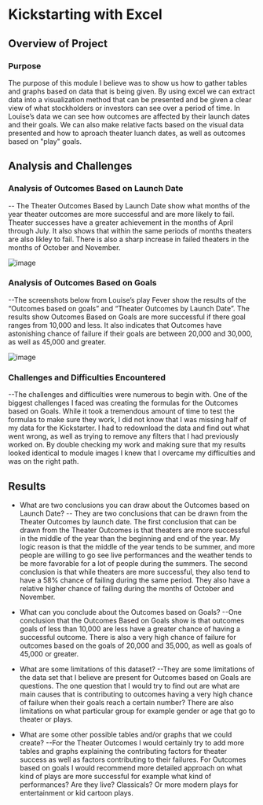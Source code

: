 # Kickstarting with Excel

## Overview of Project

### Purpose
The purpose of this module I believe was to show us how to gather tables and graphs based on data that is being given. By using excel we can extract data into a visualization method that can be presented and be given a clear view of what stockholders or investors can see over a period of time. In Louise’s data we can see how outcomes are affected by their launch dates and their goals. We can also make relative facts based on the visual data presented and how to aproach theater luanch dates, as well as outcomes based on "play" goals. 

## Analysis and Challenges

### Analysis of Outcomes Based on Launch Date

-- The Theater Outcomes Based by Launch Date show what months of the year theater outcomes are more successful and are more likely to fail. Theater successes have a greater achievement in the months of April through July. It also shows that within the same periods of months theaters are also likley to fail. There is also a sharp increase in failed theaters in the months of October and November. 

![image](https://user-images.githubusercontent.com/91576834/138573812-8d409d7f-6f58-48f4-a314-286725c24033.png)


### Analysis of Outcomes Based on Goals

--The screenshots below from Louise’s play Fever show the results of the “Outcomes based on goals” and “Theater Outcomes by Launch Date”. The results show Outcomes Based on Goals are more successful if there goal ranges from 10,000 and less. It also indicates that Outcomes have astonishing chance of failure if their goals are between 20,000 and 30,000, as well as 45,000 and greater.

![image](https://user-images.githubusercontent.com/91576834/138573815-5c2d3b26-e8a0-4ba1-b0b9-2e9d1483e93f.png) 

### Challenges and Difficulties Encountered  

--The challenges and difficulties were numerous to begin with. One of the biggest challenges I faced was creating the formulas for the Outcomes based on Goals. While it took a tremendous amount of time to test the formulas to make sure they work, I did not know that I was missing half of my data for the Kickstarter. I had to redownload the data and find out what went wrong, as well as trying to remove any filters that I had previously worked on.  By double checking my work and making sure that my results looked identical to module images I knew that I overcame my difficulties and was on the right path.

## Results

- What are two conclusions you can draw about the Outcomes based on Launch Date?
-- They are two conclusions that can be drawn from the Theater Outcomes by launch date. The first conclusion that can be drawn from the Theater Outcomes is that theaters are more successful in the middle of the year than the beginning and end of the year. My logic reason is that the middle of the year tends to be summer, and more people are willing to go see live performances and the weather tends to be more favorable for a lot of people during the summers. The second conclusion is that while theaters are more successful, they also tend to have a 58% chance of failing during the same period. They also have a relative higher chance of failing during the months of October and November.

- What can you conclude about the Outcomes based on Goals?
--One conclusion that the Outcomes Based on Goals show is that outcomes goals of less than 10,000 are less have a greater chance of having a successful outcome. There is also a very high chance of failure for outcomes based on the goals of 20,000 and 35,000, as well as goals of 45,000 or greater. 

- What are some limitations of this dataset?
--They are some limitations of the data set that I believe are present for Outcomes based on Goals are questions. The one question that I would try to find out are what are main causes that is contributing to outcomes having a very high chance of failure when their goals reach a certain number? There are also limitations on what particular group for example gender or age that go to theater or plays. 

- What are some other possible tables and/or graphs that we could create?
--For the Theater Outcomes I would certainly try to add more tables and graphs explaining the contributing factors for theater success as well as factors contributing to their failures. For Outcomes based on goals I would recommend more detailed approach on what kind of plays are more successful for example what kind of performances? Are they live? Classicals? Or more modern plays for entertainment or kid cartoon plays. 
